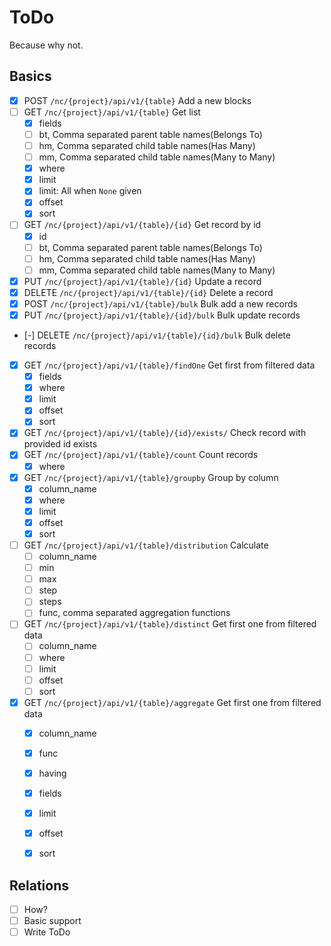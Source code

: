 # ToDo

Because why not.

## Basics

- [x] POST `/nc/{project}/api/v1/{table}` Add a new blocks
- [ ] GET `/nc/{project}/api/v1/{table}` Get list
	- [x] fields
	- [ ] bt, Comma separated parent table names(Belongs To)
	- [ ] hm, Comma separated child table names(Has Many)
	- [ ] mm, Comma separated child table names(Many to Many)
	- [x] where
	- [x] limit
	- [x] limit: All when `None` given
	- [x] offset
	- [x] sort
- [ ] GET `/nc/{project}/api/v1/{table}/{id}` Get record by id
	- [x] id
	- [ ] bt, Comma separated parent table names(Belongs To)
	- [ ] hm, Comma separated child table names(Has Many)
	- [ ] mm, Comma separated child table names(Many to Many)
- [x] PUT `/nc/{project}/api/v1/{table}/{id}` Update a record
- [x] DELETE `/nc/{project}/api/v1/{table}/{id}` Delete a record
- [x] POST `/nc/{project}/api/v1/{table}/bulk` Bulk add a new records
- [x] PUT `/nc/{project}/api/v1/{table}/{id}/bulk` Bulk update records
- [-] DELETE `/nc/{project}/api/v1/{table}/{id}/bulk` Bulk delete records
- [x] GET `/nc/{project}/api/v1/{table}/findOne` Get first from filtered data
	- [x] fields
	- [x] where
	- [x] limit
	- [x] offset
	- [x] sort
- [x] GET `/nc/{project}/api/v1/{table}/{id}/exists/` Check record with provided id exists
- [x] GET `/nc/{project}/api/v1/{table}/count` Count records
	- [x] where
- [x] GET `/nc/{project}/api/v1/{table}/groupby` Group by column
	- [x] column_name
	- [x] where
	- [x] limit
	- [x] offset
	- [x] sort
- [ ] GET `/nc/{project}/api/v1/{table}/distribution` Calculate
	- [ ] column_name
	- [ ] min
	- [ ] max
	- [ ] step
	- [ ] steps
	- [ ] func, comma separated aggregation functions
- [ ] GET `/nc/{project}/api/v1/{table}/distinct` Get first one from filtered data
	- [ ] column_name
	- [ ] where
	- [ ] limit
	- [ ] offset
	- [ ] sort
- [x] GET `/nc/{project}/api/v1/{table}/aggregate` Get first one from filtered data
	- [x] column_name
	- [x] func
	- [x] having
	- [x] fields
	- [x] limit
	- [x] offset
	- [x] sort


## Relations

- [ ] How?
- [ ] Basic support
- [ ] Write ToDo
